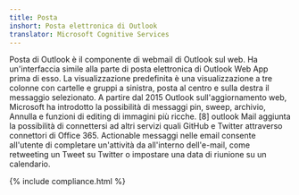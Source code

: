 ```yaml
---
title: Posta
inshort: Posta elettronica di Outlook
translator: Microsoft Cognitive Services
---
```


Posta di Outlook è il componente di webmail di Outlook sul web. Ha un'interfaccia simile alla parte di posta elettronica di Outlook Web App prima di esso. La visualizzazione predefinita è una visualizzazione a tre colonne con cartelle e gruppi a sinistra, posta al centro e sulla destra il messaggio selezionato. A partire dal 2015 Outlook sull'aggiornamento web, Microsoft ha introdotto la possibilità di messaggi pin, sweep, archivio, Annulla e funzioni di editing di immagini più ricche. [8] outlook Mail aggiunta la possibilità di connettersi ad altri servizi quali GitHub e Twitter attraverso connettori di Office 365. Actionable messaggi nelle email consente all'utente di completare un'attività da all'interno dell'e-mail, come retweeting un Tweet su Twitter o impostare una data di riunione su un calendario. 

{% include compliance.html %}



